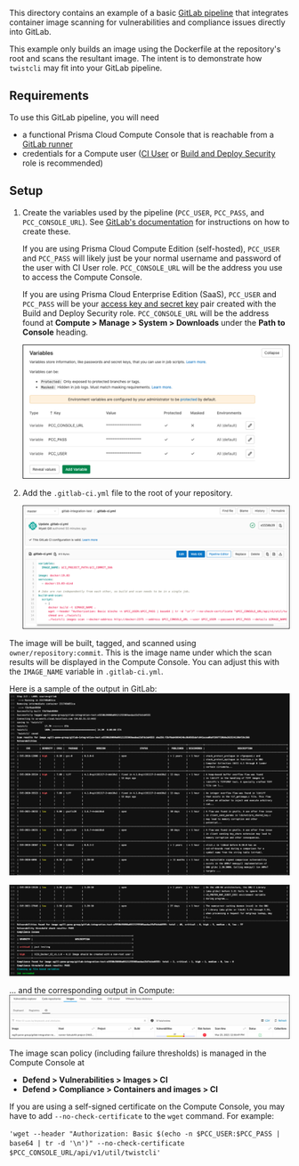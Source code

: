This directory contains an example of a basic [GitLab pipeline](https://docs.gitlab.com/ee/ci/pipelines/pipeline_architectures.html#basic-pipelines) that integrates container image scanning for vulnerabilities and compliance issues directly into GitLab.

This example only builds an image using the Dockerfile at the repository's root and scans the resultant image.
The intent is to demonstrate how `twistcli` may fit into your GitLab pipeline.

## Requirements
To use this GitLab pipeline, you will need
* a functional Prisma Cloud Compute Console that is reachable from a [GitLab runner](https://docs.gitlab.com/ee/ci/runners/README.html)
* credentials for a Compute user ([CI User](https://docs.twistlock.com/docs/compute_edition/authentication/user_roles.html#ci-user) or [Build and Deploy Security](https://docs.twistlock.com/docs/enterprise_edition/authentication/prisma_cloud_user_roles.html#prisma-cloud-roles-to-compute-roles-mapping) role is recommended)

## Setup
1. Create the variables used by the pipeline (`PCC_USER`, `PCC_PASS`, and `PCC_CONSOLE_URL`).
See [GitLab's documentation](https://docs.gitlab.com/ee/ci/variables/README.html#create-a-custom-variable-in-the-ui) for instructions on how to create these.

    If you are using Prisma Cloud Compute Edition (self-hosted), `PCC_USER` and `PCC_PASS` will likely just be your normal username and password of the user with CI User role.
    `PCC_CONSOLE_URL` will be the address you use to access the Compute Console.

    If you are using Prisma Cloud Enterprise Edition (SaaS), `PCC_USER` and `PCC_PASS` will be your [access key and secret key](https://docs.twistlock.com/docs/enterprise_edition/authentication/access_keys.html#provisioning-access-keys) pair created with the Build and Deploy Security role.
    `PCC_CONSOLE_URL` will be the address found at **Compute > Manage > System > Downloads** under the **Path to Console** heading.

    <img src="images/variables.png"/>

2. Add the `.gitlab-ci.yml` file to the root of your repository.

    <img src="images/gitlab-ci.png"/>

The image will be built, tagged, and scanned using `owner/repository:commit`.
This is the image name under which the scan results will be displayed in the Compute Console.
You can adjust this with the `IMAGE_NAME` variable in `.gitlab-ci.yml`.

Here is a sample of the output in GitLab:
<img src="images/gitlab-output1.png"/>

<img src="images/gitlab-output2.png"/>

... and the corresponding output in Compute:
<img src="images/compute-output1.png"/>

The image scan policy (including failure thresholds) is managed in the Compute Console at
* **Defend > Vulnerabilities > Images > CI**
* **Defend > Compliance > Containers and images > CI**

If you are using a self-signed certificate on the Compute Console, you may have to add `--no-check-certificate` to the `wget` command.
For example:

```'wget --header "Authorization: Basic $(echo -n $PCC_USER:$PCC_PASS | base64 | tr -d '\n')" --no-check-certificate $PCC_CONSOLE_URL/api/v1/util/twistcli'```
